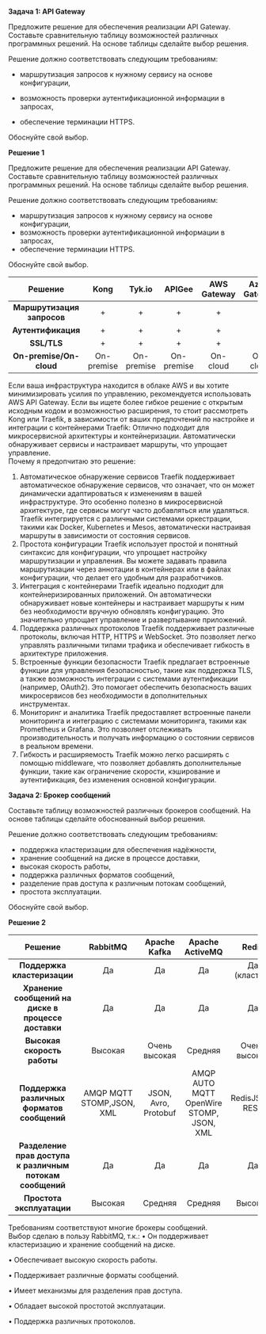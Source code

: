 **Задача 1: API Gateway**

Предложите решение для обеспечения реализации API Gateway. Составьте сравнительную таблицу возможностей различных программных решений. На основе таблицы сделайте выбор решения.

Решение должно соответствовать следующим требованиям:

 - маршрутизация запросов к нужному сервису на основе конфигурации,

 - возможность проверки аутентификационной информации в запросах,

 - обеспечение терминации HTTPS.

Обоснуйте свой выбор.


**Решение 1**

Предложите решение для обеспечения реализации API Gateway. Составьте сравнительную таблицу возможностей различных программных решений. На основе таблицы сделайте выбор решения.

Решение должно соответствовать следующим требованиям:
- маршрутизация запросов к нужному сервису на основе конфигурации,
- возможность проверки аутентификационной информации в запросах,
- обеспечение терминации HTTPS.

Обоснуйте свой выбор.

| **Решение**                | **Kong**   | **Tyk.io** | **APIGee** | **AWS Gateway** | **Azure Gateway** | **Traefik** |
|:--------------------------:|:----------:|:----------:|:----------:|:---------------:|:-----------------:|:-----------:|
| **Маршрутизация запросов** | +          | +          | +          | +               | +                 | +           |
| **Аутентификация**         | +          | +          | +          | +               | +                 | +           |
| **SSL/TLS**                | +          | +          | +          | +               | +                 | +           |
| **On-premise/On-cloud**    | On-premise | On-premise | On-premise | On-cloud        | On-cloud          | On-premise  |

Если ваша инфраструктура находится в облаке AWS и вы хотите минимизировать усилия по управлению, рекомендуется использовать AWS API Gateway. Если вы ищете более гибкое решение с открытым исходным кодом и возможностью расширения, то стоит рассмотреть Kong или Traefik, в зависимости от ваших предпочтений по настройке и интеграции с контейнерами
Traefik: Отлично подходит для микросервисной архитектуры и контейнеризации. Автоматически обнаруживает сервисы и настраивает маршруты, что упрощает управление.  
Почему я предопчитаю это решение:
1. Автоматическое обнаружение сервисов
Traefik поддерживает автоматическое обнаружение сервисов, что означает, что он может динамически адаптироваться к изменениям в вашей инфраструктуре. Это особенно полезно в микросервисной архитектуре, где сервисы могут часто добавляться или удаляться. Traefik интегрируется с различными системами оркестрации, такими как Docker, Kubernetes и Mesos, автоматически настраивая маршруты в зависимости от состояния сервисов.
2. Простота конфигурации
Traefik использует простой и понятный синтаксис для конфигурации, что упрощает настройку маршрутизации и управления. Вы можете задавать правила маршрутизации через аннотации в контейнерах или в файлах конфигурации, что делает его удобным для разработчиков.
3. Интеграция с контейнерами
Traefik идеально подходит для контейнеризированных приложений. Он автоматически обнаруживает новые контейнеры и настраивает маршруты к ним без необходимости вручную обновлять конфигурацию. Это значительно упрощает управление и развертывание приложений.
4. Поддержка различных протоколов
Traefik поддерживает различные протоколы, включая HTTP, HTTPS и WebSocket. Это позволяет легко управлять различными типами трафика и обеспечивает гибкость в архитектуре приложения.
5. Встроенные функции безопасности
Traefik предлагает встроенные функции для управления безопасностью, такие как поддержка TLS, а также возможность интеграции с системами аутентификации (например, OAuth2). Это помогает обеспечить безопасность ваших микросервисов без необходимости в дополнительных инструментах.
6. Мониторинг и аналитика
Traefik предоставляет встроенные панели мониторинга и интеграцию с системами мониторинга, такими как Prometheus и Grafana. Это позволяет отслеживать производительность и получать информацию о состоянии сервисов в реальном времени.
7. Гибкость и расширяемость
Traefik можно легко расширять с помощью middleware, что позволяет добавлять дополнительные функции, такие как ограничение скорости, кэширование и аутентификация, без изменения основной конфигурации.


**Задача 2: Брокер сообщений**

Составьте таблицу возможностей различных брокеров сообщений. На основе таблицы сделайте обоснованный выбор решения.

Решение должно соответствовать следующим требованиям:
- поддержка кластеризации для обеспечения надёжности,
- хранение сообщений на диске в процессе доставки,
- высокая скорость работы,
- поддержка различных форматов сообщений,
- разделение прав доступа к различным потокам сообщений,
- простота эксплуатации.

Обоснуйте свой выбор.



**Решение 2**

| **Решение**                                               | **RabbitMQ**             | **Apache Kafka**         | **Apache ActiveMQ**                      | **Redis**            |
|:---------------------------------------------------------:|:------------------------:|:------------------------:|:----------------------------------------:|:--------------------:|
| **Поддержка кластеризации**                               | Да                       | Да                       | Да                                       | Да (кластер)         |
| **Хранение сообщений на диске в процессе доставки**       | Да                       | Да                       | Да                                       | Да                   |
| **Высокая скорость работы**                               | Высокая                  | Очень высокая            | Средняя                                  | Очень высокая        |
| **Поддержка различных форматов сообщений**                | AMQP MQTT STOMP,JSON, XML| JSON, Avro, Protobuf     | AMQP AUTO MQTT OpenWire STOMP, JSON, XML | RedisJSON, RESP      |
| **Разделение прав доступа к различным потокам сообщений** | Да                       | Да                       | Да                                       | Да                   |
| **Проcтота эксплуатации**                                 | Высокая                  | Средняя                  | Средняя                                  | Высокая              |

Требованиям соответствуют многие брокеры сообщений.  
Выбор сделаю в пользу RabbitMQ, т.к.:
• Он поддерживает кластеризацию и хранение сообщений на диске.

• Обеспечивает высокую скорость работы.

• Поддерживает различные форматы сообщений.

• Имеет механизмы для разделения прав доступа.

• Обладает высокой простотой эксплуатации.

• Поддержка различных протоколов.

